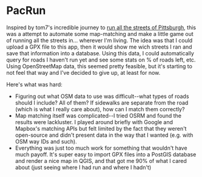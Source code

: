 # PacRun

Inspired by tom7's incredible journey to [run all the streets of Pittsburgh](https://www.youtube.com/watch?v=1c8i5SABqwU), this was a attempt to automate some map-matching and make a little game out of running all the streets in... wherever I'm living. The idea was that I could upload a GPX file to this app, then it would show me wich streets I ran and save that information into a database. Using this data, I could automatically query for roads I haven't run yet and see some stats on % of roads left, etc. Using OpenStreetMap data, this seemed pretty feasible, but it's starting to not feel that way and I've decided to give up, at least for now.

Here's what was hard:
- Figuring out what OSM data to use was difficult--what types of roads should I include? All of them? If sidewalks are separate from the road (which is what I really care about), how can I match them correctly?
- Map matching itself was complicated--I tried OSRM and found the results were lackluster. I played around briefly with Google and Mapbox's matching APIs but felt limited by the fact that they weren't open-source and didn't present data in the way that I wanted (e.g. with OSM way IDs and such).
- Everything was just too much work for something that wouldn't have much payoff. It's super easy to import GPX files into a PostGIS database and render a nice map in QGIS, and that got me 90% of what I cared about (just seeing where I had run and where I hadn't)
